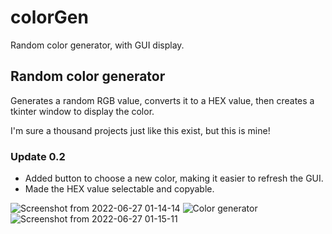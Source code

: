 # colorGen
Random color generator, with GUI display.

## Random color generator

Generates a random RGB value, converts it to a HEX value, then creates a tkinter window to display the color.

I'm sure a thousand projects just like this exist, but this is mine!

### Update 0.2
- Added button to choose a new color, making it easier to refresh the GUI.
- Made the HEX value selectable and copyable.

![Screenshot from 2022-06-27 01-14-14](https://user-images.githubusercontent.com/108022961/175881215-d8cccf3d-3eb0-4fad-bffe-a11278980956.png)
![Color generator](https://user-images.githubusercontent.com/108022961/175881219-bb631c53-e615-47c9-ae19-897db985369a.png)
![Screenshot from 2022-06-27 01-15-11](https://user-images.githubusercontent.com/108022961/175881367-0057ba2e-9cc7-4507-baf0-f33cdacab710.png)
